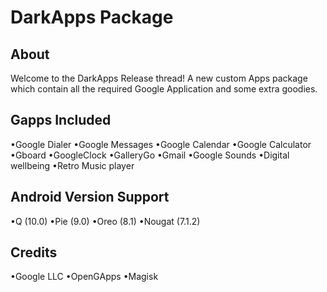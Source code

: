 # DarkApps Package

## About ##

Welcome to the DarkApps Release thread!
A new custom Apps package which contain all the required Google Application and some extra goodies.

## Gapps Included ##

•Google Dialer
•Google Messages
•Google Calendar
•Google Calculator
•Gboard
•GoogleClock
•GalleryGo
•Gmail
•Google Sounds
•Digital wellbeing
•Retro Music player

## Android Version Support ##

•Q (10.0)
•Pie (9.0)
•Oreo (8.1)
•Nougat (7.1.2)

## Credits ##

•Google LLC
•OpenGApps
•Magisk
